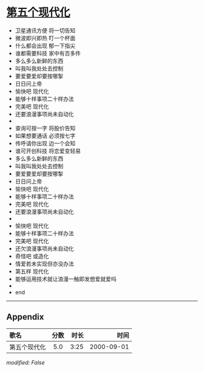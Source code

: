 # [第五个现代化](https://music.163.com/song?id=25870064)

* 卫星通讯方便 将一切告知
* 微波即兴即热 叮一个杯面
* 什么都会出现 郁一下指尖
* 谁都需要科技 家中有百多件
* 多么多么新鲜的东西
* 叫我叫我处处去控制
* 要爱要爱却要按哪掣
* 日日问上帝
* 愉快吧 现代化
* 能够十样事项二十样办法
* 完美吧 现代化
* 还要浪漫事项尚未自动化
* 
* 查询可按一字 将股价告知
* 如果想要通话 必须按七字
* 传呼请你出现 边一个会知
* 谁可开创科技 将恋爱变轻易
* 多么多么新鲜的东西
* 叫我叫我处处去控制
* 要爱要爱却要按哪掣
* 日日问上帝
* 愉快吧 现代化
* 能够十样事项二十样办法
* 完美吧 现代化
* 还要浪漫事项尚未自动化
* 
* 愉快吧 现代化
* 能够十样事项二十样办法
* 完美吧 现代化
* 还欠浪漫事项尚未自动化
* 奇怪吧 或造化
* 情爱若未实现但亦没办法
* 第五样 现代化
* 能够运用技术就让浪漫一触即发想爱就爱吗
* 
* end


---

## Appendix

|歌名|分数|时长|时间|
|:---|:---:|---:|---:|
|第五个现代化|5.0|3:25|2000-09-01

*modified: False*